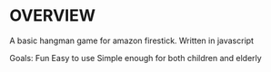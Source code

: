  


# OVERVIEW
A basic hangman game for amazon firestick. Written in javascript

Goals:
Fun
Easy to use 
Simple enough for both children and elderly  
